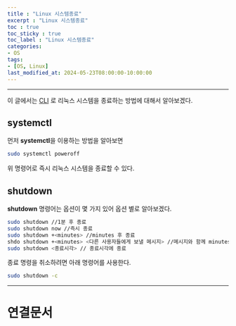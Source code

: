 ```yaml
---
title : "Linux 시스템종료"
excerpt : "Linux 시스템종료"
toc : true
toc_sticky : true
toc_label : "Linux 시스템종료"
categories:
- OS
tags:
- [OS, Linux]
last_modified_at: 2024-05-23T08:00:00-10:00:00
---
```

  
---
  
 이 글에서는 [CLI](../../cli/cli-CLI) 로 리눅스 시스템을 종료하는 방법에 대해서 알아보겠다.
  
## systemctl
 먼저 **systemctl**을 이용하는 방법을 알아보면
  
```bash
sudo systemctl poweroff
```

 위 명령어로 즉시 리눅스 시스템을 종료할 수 있다.
  
## shutdown
 **shutdown** 명령어는 옵션이 몇 가지 있어 옵션 별로 알아보겠다.
  
```bash
sudo shutdown //1분 후 종료
sudo shutdown now //즉시 종료
sudo shutdown +<minutes> //minutes 후 종료
shdo shutdown +<minutes> <다른 사용자들에게 보낼 메시지> //메시지와 함께 minutes 후 종료
sudo shutdown <종료시각> // 종료시각에 종료
```

 종료 명령을 취소하려면 아래 명령어를 사용한다.
  
```bash
sudo shutdown -c
```
  
---
  
# 연결문서
